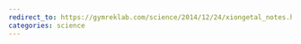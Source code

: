```yaml
---
redirect_to: https://gymreklab.com/science/2014/12/24/xiongetal_notes.html
categories: science
---
```

